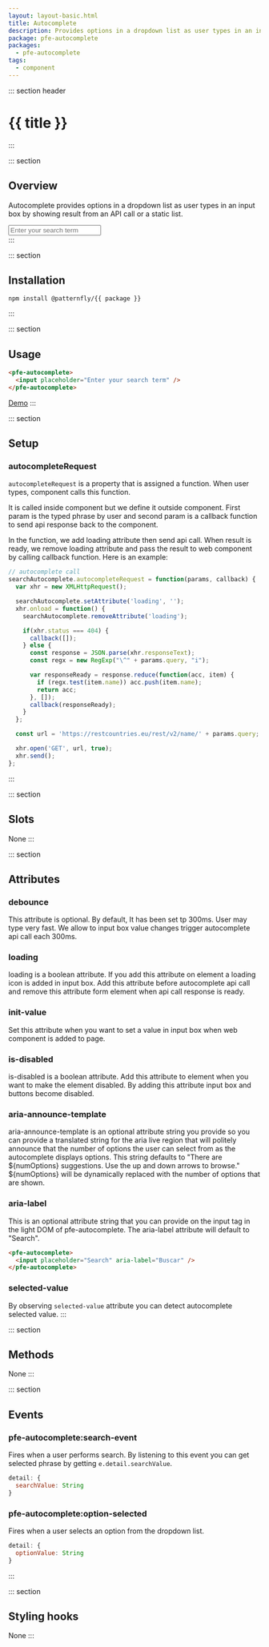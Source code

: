```yaml
---
layout: layout-basic.html
title: Autocomplete
description: Provides options in a dropdown list as user types in an input box
package: pfe-autocomplete
packages:
  - pfe-autocomplete
tags:
  - component
---
```


::: section header
# {{ title }}
:::

::: section
## Overview
Autocomplete provides options in a dropdown list as user types in an input box by showing result from an API call or a static list.

<div class="pfe-l-grid pfe-m-gutters">
  <div class="pfe-l-grid__item pfe-m-6-col">
    <pfe-autocomplete id="static" debounce="300">
      <input placeholder="Enter your search term"/>
    </pfe-autocomplete>
  </div>
</div>
:::

::: section
## Installation

```shell
npm install @patternfly/{{ package }}
```
:::

::: section
## Usage

```html
<pfe-autocomplete>
  <input placeholder="Enter your search term" />
</pfe-autocomplete>
```

<pfe-cta><a href="../../elements/{{ package }}/demo">Demo</a></pfe-cta>
:::

::: section
## Setup

### autocompleteRequest
`autocompleteRequest` is a property that is assigned a function. When user types, component calls this function.

It is called inside component but we define it outside component. First param is the typed phrase by user and second param is a callback function to send api response back to the component.

In the function, we add loading attribute then send api call.  When result is ready, we remove loading attribute and  pass the result to web component by calling callback function. Here is an example:

```javascript
// autocomplete call
searchAutocomplete.autocompleteRequest = function(params, callback) {
  var xhr = new XMLHttpRequest();

  searchAutocomplete.setAttribute('loading', '');
  xhr.onload = function() {
    searchAutocomplete.removeAttribute('loading');

    if(xhr.status === 404) {
      callback([]);
    } else {
      const response = JSON.parse(xhr.responseText);
      const regx = new RegExp("\^" + params.query, "i");

      var responseReady = response.reduce(function(acc, item) {
        if (regx.test(item.name)) acc.push(item.name);
        return acc;
      }, []);
      callback(responseReady);
    }
  };

  const url = 'https://restcountries.eu/rest/v2/name/' + params.query;

  xhr.open('GET', url, true);
  xhr.send();
};
```
:::

::: section
## Slots
None
:::

::: section
## Attributes

### debounce
This attribute is optional. By default, It has been set tp 300ms. User may type very fast. We allow to input box value changes trigger autocomplete api call each 300ms.

### loading
loading is a boolean attribute. If you add this attribute on element a loading icon is added in input box. Add this attribute before autocomplete api call and remove this attribute form element when api call response is ready.

### init-value
Set this attribute when you want to set a value in input box when web component is added to page.

### is-disabled
is-disabled is a boolean attribute. Add this attribute to element when you want to make the element disabled. By adding this attribute input box and buttons become disabled.

### aria-announce-template
aria-announce-template is an optional attribute string you provide so you can provide a translated string for the aria live region that will politely announce that the number of options the user can select from as the autocomplete displays options. This string defaults to "There are ${numOptions} suggestions. Use the up and down arrows to browse." ${numOptions} will be dynamically replaced with the number of options that are shown.

### aria-label
This is an optional attribute string that you can provide on the input tag in the light DOM of pfe-autocomplete. The aria-label attribute will default to "Search".

```html
<pfe-autocomplete>
  <input placeholder="Search" aria-label="Buscar" />
</pfe-autocomplete>
```

### selected-value
By observing `selected-value` attribute you can detect autocomplete selected value.
:::

::: section
## Methods
None
:::

::: section
## Events
### pfe-autocomplete:search-event
Fires when a user performs search. By listening to this event you can get selected phrase by getting `e.detail.searchValue`.

```javascript
detail: {
  searchValue: String
}
```

### pfe-autocomplete:option-selected
Fires when a user selects an option from the dropdown list.

```javascript
detail: {
  optionValue: String
}
```
:::

::: section
## Styling hooks
None
:::

<script>
  const staticAutocomplete = document.querySelector("#static");
  const items = [
    "Item 1",
    "Item 2",
    "United States",
    "Chicago Cubs",
    "Red Hat",
    "Purple",
    "Curious George",
    "United Kingdom",
    "Elephant",
    "Baseball",
    "Bingo",
    "Book",
    "Android",
    "iOS",
    "Linux",
    "Red Hat Enterprise Linux"
  ];

  staticAutocomplete.autocompleteRequest = function(params, callback) {
    const regx = new RegExp("\^" + params.query, "i");
    callback(items.filter(function (item) {
      return regx.test(item);
    }));
  };
</script>
